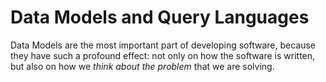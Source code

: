 # Data Models and Query Languages

Data Models are the most important part of developing software, because they have such a profound effect: not only on how the software is written, but also on how we *think about the problem* that we are solving.